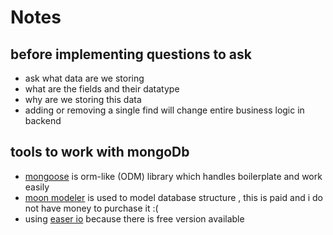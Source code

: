 # Notes

## before implementing questions to ask

- ask what data are we storing
- what are the fields and their datatype
- why are we storing this data
- adding or removing a single find will change entire business logic in backend

## tools to work with mongoDb

- [mongoose](https://mongoosejs.com/) is orm-like (ODM) library which handles boilerplate and work easily
- [moon modeler](https://www.datensen.com/data-modeling/moon-modeler-for-databases.html) is used to model database structure , this is paid and i do not have money to purchase it :(
- using [easer io](https://app.eraser.io/) because there is free version available 
